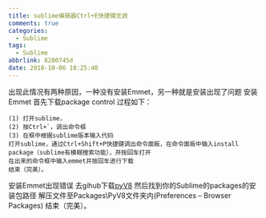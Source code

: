 ```yaml
---
title: sublime编辑器Ctrl+E快捷键无效
comments: true
categories:
  - Sublime
tags:
  - Sublime
abbrlink: 8280745d
date: 2018-10-06 18:25:40
---
```

出现此情况有两种原因，一种没有安装Emmet，另一种就是安装出现了问题
安装Emmet
首先下载package control
过程如下：
```
(1) 打开sublime，
(2) 按Ctrl+`，调出命令框
(3) 在框中根据sublime版本输入代码
打开sublime，通过Ctrl+Shift+P快捷键调出命令面板，在命令面板中输入install package（sublime有模糊搜索功能），并按回车打开
在出来的命令框中输入emmet并按回车进行下载
结束（完美）。
```
安装Emmet出现错误
去gihub下载[pyV8](https://link.jianshu.com/?t=https://github.com/emmetio/pyv8-binaries#readme)
然后找到你的Sublime的packages的安装包路径
解压文件至Packages\PyV8文件夹内(Preferences – Browser Packages)
结束（完美）。
